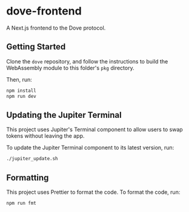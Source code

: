 # dove-frontend

A Next.js frontend to the Dove protocol.

## Getting Started

Clone the `dove` repository, and follow the instructions to build the WebAssembly module to this folder's `pkg` directory.

Then, run:

```bash
npm install
npm run dev
```

## Updating the Jupiter Terminal

This project uses Jupiter's Terminal component to allow users to swap tokens without leaving the app.

To update the Jupiter Terminal component to its latest version, run:

```bash
./jupiter_update.sh
```

## Formatting

This project uses Prettier to format the code. To format the code, run:

```bash
npm run fmt
```
